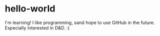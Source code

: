 # hello-world
I'm learning!
I like programming, sand hope to use GitHub in the future. Especially interested in D&D.  :)
